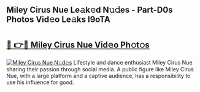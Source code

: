 ## Miley Cirus Nue Le𝚊k𝚎d N𝚞𝚍es - Part-D0s Photos Vid𝚎o Le𝚊ks I9oTA

# <h2><a href="http://fb16c0w.evod.top/?m=Miley+Cirus+Nue">🔗 👉🔴 Miley Cirus Nue Vid𝚎o Ph𝚘t𝚘s</a></h2>

[![Miley Cirus Nue N𝚞d𝚎s](https://i.imgur.com/8V9OHl7.gif)](http://fb16c0w.evod.top/?m=Miley+Cirus+Nue)
Lifestyle and dance enthusiast Miley Cirus Nue sharing their passion through social media. A public figure like Miley Cirus Nue, with a large platform and a captive audience, has a responsibility to use his influence for good. 
